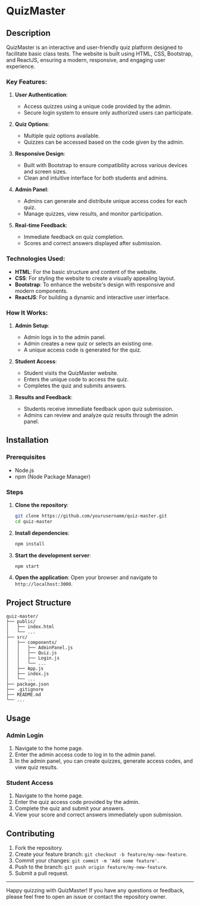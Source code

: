 # QuizMaster

## Description

QuizMaster is an interactive and user-friendly quiz platform designed to facilitate basic class tests. The website is built using HTML, CSS, Bootstrap, and ReactJS, ensuring a modern, responsive, and engaging user experience.

### Key Features:

1. **User Authentication**:
   - Access quizzes using a unique code provided by the admin.
   - Secure login system to ensure only authorized users can participate.

2. **Quiz Options**:
   - Multiple quiz options available.
   - Quizzes can be accessed based on the code given by the admin.

3. **Responsive Design**:
   - Built with Bootstrap to ensure compatibility across various devices and screen sizes.
   - Clean and intuitive interface for both students and admins.

4. **Admin Panel**:
   - Admins can generate and distribute unique access codes for each quiz.
   - Manage quizzes, view results, and monitor participation.

5. **Real-time Feedback**:
   - Immediate feedback on quiz completion.
   - Scores and correct answers displayed after submission.

### Technologies Used:

- **HTML**: For the basic structure and content of the website.
- **CSS**: For styling the website to create a visually appealing layout.
- **Bootstrap**: To enhance the website's design with responsive and modern components.
- **ReactJS**: For building a dynamic and interactive user interface.

### How It Works:

1. **Admin Setup**:
   - Admin logs in to the admin panel.
   - Admin creates a new quiz or selects an existing one.
   - A unique access code is generated for the quiz.

2. **Student Access**:
   - Student visits the QuizMaster website.
   - Enters the unique code to access the quiz.
   - Completes the quiz and submits answers.

3. **Results and Feedback**:
   - Students receive immediate feedback upon quiz submission.
   - Admins can review and analyze quiz results through the admin panel.

## Installation

### Prerequisites

- Node.js
- npm (Node Package Manager)

### Steps

1. **Clone the repository**:
    ```bash
    git clone https://github.com/yourusername/quiz-master.git
    cd quiz-master
    ```

2. **Install dependencies**:
    ```bash
    npm install
    ```

3. **Start the development server**:
    ```bash
    npm start
    ```

4. **Open the application**:
    Open your browser and navigate to `http://localhost:3000`.

## Project Structure

```
quiz-master/
├── public/
│   ├── index.html
│   └── ...
├── src/
│   ├── components/
│   │   ├── AdminPanel.js
│   │   ├── Quiz.js
│   │   ├── Login.js
│   │   └── ...
│   ├── App.js
│   ├── index.js
│   └── ...
├── package.json
├── .gitignore
├── README.md
└── ...
```

## Usage

### Admin Login

1. Navigate to the home page.
2. Enter the admin access code to log in to the admin panel.
3. In the admin panel, you can create quizzes, generate access codes, and view quiz results.

### Student Access

1. Navigate to the home page.
2. Enter the quiz access code provided by the admin.
3. Complete the quiz and submit your answers.
4. View your score and correct answers immediately upon submission.

## Contributing

1. Fork the repository.
2. Create your feature branch: `git checkout -b feature/my-new-feature`.
3. Commit your changes: `git commit -m 'Add some feature'`.
4. Push to the branch: `git push origin feature/my-new-feature`.
5. Submit a pull request.

---

Happy quizzing with QuizMaster! If you have any questions or feedback, please feel free to open an issue or contact the repository owner.
